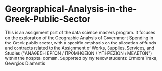 # Georgraphical-Analysis-in-the-Greek-Public-Sector
This is an assignment part of the data science masters program. It focuses on the exploration of 
the Geographic Analysis of Government Spending in the Greek public sector, with a specific emphasis
on the allocation of funds and contracts related to the Assignment of Works, Supplies, Services, and
Studies ("ΑΝΑΘΕΣΗ ΕΡΓΩΝ / ΠΡΟΜΗΘΕΙΩΝ / ΥΠΗΡΕΣΙΩΝ / ΜΕΛΕΤΩΝ") within the hospital domain.
Supported by my fellow students: Ermioni Traka, Gewrgios Diamantis
